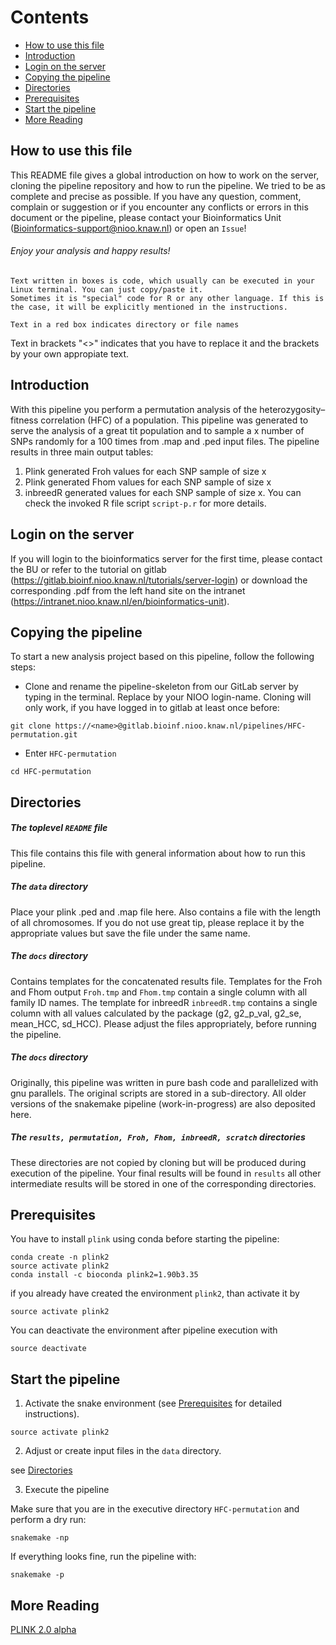 Contents
========

* [How to use this file](#how-to-use-this-file)
* [Introduction](#introduction)
* [Login on the server](#login-on-the-server)
* [Copying the pipeline](#copying-the-pipeline)
* [Directories](#directories)
* [Prerequisites](#prerequisites)
* [Start the pipeline](#start-the-pipeline)
* [More Reading](#more-reading)


How to use this file
---------------------

This README file gives a global introduction on how to work on the server, cloning the pipeline repository and how to run the pipeline. We tried to be as complete and precise as possible.
If you have any question, comment, complain or suggestion or if you encounter any conflicts or errors in this document or the pipeline, please contact your Bioinformatics Unit (Bioinformatics-support@nioo.knaw.nl) or open an `Issue`!

###### Enjoy your analysis and happy results!

```
Text written in boxes is code, which usually can be executed in your Linux terminal. You can just copy/paste it.
Sometimes it is "special" code for R or any other language. If this is the case, it will be explicitly mentioned in the instructions.
```

`Text in a red box indicates directory or file names`

Text in brackets "<>" indicates that you have to replace it and the brackets by your own appropiate text.

Introduction
------------

With this pipeline you perform a permutation analysis of the heterozygosity–fitness correlation (HFC) of a population. This pipeline was generated to serve the analysis of a great tit population and to sample a x number of SNPs randomly for a 100 times from .map and .ped input files. The pipeline results in three main output tables:
1. Plink generated Froh values for each SNP sample of size x
2. Plink generated Fhom values for each SNP sample of size x
3. inbreedR generated values for each SNP sample of size x. You can check the invoked R file script `script-p.r` for more details.

Login on the server
------------------

If you will login to the bioinformatics server for the first time, please contact the BU or refer to the tutorial on gitlab (https://gitlab.bioinf.nioo.knaw.nl/tutorials/server-login) or download the corresponding .pdf from the left hand site on the intranet (https://intranet.nioo.knaw.nl/en/bioinformatics-unit).

Copying the pipeline
------------------

To start a new analysis project based on this pipeline, follow the following steps:

- Clone and rename the pipeline-skeleton from our GitLab server by typing in the terminal. Replace <name> by your NIOO login-name. Cloning will only work, if you have logged in to gitlab at least once before:

```
git clone https://<name>@gitlab.bioinf.nioo.knaw.nl/pipelines/HFC-permutation.git
```

- Enter `HFC-permutation`

```
cd HFC-permutation
```

Directories
--------------------------

##### The toplevel `README` file

This file contains this file with general information about how to run this pipeline.

##### The `data` directory

Place your plink .ped and .map file here. Also contains a file with the length of all chromosomes. If you do not use great tip, please replace it by the appropriate values but save the file under the same name.

##### The `docs` directory

Contains templates for the concatenated results file. Templates for the Froh and Fhom output `Froh.tmp` and `Fhom.tmp` contain a single column with all family ID names. The template for inbreedR `inbreedR.tmp` contains a single column with all values calculated by the package (g2, g2_p_val, g2_se, mean_HCC, sd_HCC). Please adjust the files appropriately, before running the pipeline.

##### The `docs` directory

Originally, this pipeline was written in pure bash code and parallelized with gnu parallels. The original scripts are stored in a sub-directory. All older versions of the snakemake pipeline (work-in-progress) are also deposited here.

##### The `results, permutation, Froh, Fhom, inbreedR, scratch` directories

These directories are not copied by cloning but will be produced during execution of the pipeline. Your final results will be found in `results` all other intermediate results will be stored in one of the corresponding directories.

Prerequisites
------------------

You have to install `plink` using conda before starting the pipeline:

```
conda create -n plink2
source activate plink2
conda install -c bioconda plink2=1.90b3.35
```

if you already have created the environment `plink2`, than activate it by

```
source activate plink2
```

You can deactivate the environment after pipeline execution with

```
source deactivate
```

Start the pipeline
------------------

1) Activate the snake environment (see [Prerequisites](#prerequisites) for detailed instructions).

```
source activate plink2
```

2) Adjust or create input files in the `data` directory.

see [Directories](#directories)

3) Execute the pipeline

Make sure that you are in the executive directory `HFC-permutation` and perform a dry run:

```
snakemake -np
```

If everything looks fine, run the pipeline with:

```
snakemake -p
```

More Reading
------------------

[PLINK 2.0 alpha](https://www.cog-genomics.org/plink/2.0/)
